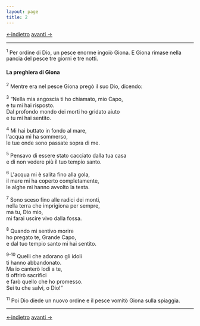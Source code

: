 ```yaml
---
layout: page
title: 2
---
```

[<-indietro](gn01.html) [avanti ->](gn03.html)

--------------------------------
<sup>1</sup> Per ordine di Dio, un pesce enorme ingoiò Giona. E Giona
rimase nella pancia del pesce tre giorni e tre notti.

#### La preghiera di Giona

<sup>2</sup> Mentre era nel pesce Giona pregò il suo Dio, dicendo:  

<sup>3</sup> “Nella mia angoscia ti ho chiamato, mio Capo,  
e tu mi hai risposto.  
Dal profondo mondo dei morti ho gridato aiuto  
e tu mi hai sentito.  

<sup>4</sup> Mi hai buttato in fondo al mare,  
l'acqua mi ha sommerso,  
le tue onde sono passate sopra di me.  

<sup>5</sup> Pensavo di essere stato cacciato dalla tua casa  
e di non vedere più il tuo tempio santo.  

<sup>6</sup> L'acqua mi è salita fino alla gola,  
il mare mi ha coperto completamente,  
le alghe mi hanno avvolto la testa.  

<sup>7</sup> Sono sceso fino alle radici dei monti,  
nella terra che imprigiona per sempre,  
ma tu, Dio mio,  
mi farai uscire vivo dalla fossa.  

<sup>8</sup> Quando mi sentivo morire  
ho pregato te, Grande Capo,  
e dal tuo tempio santo mi hai sentito.  

<sup>9-10</sup> Quelli che adorano gli idoli  
ti hanno abbandonato.  
Ma io canterò lodi a te,  
ti offrirò sacrifici  
e farò quello che ho promesso.  
Sei tu che salvi, o Dio\!”  

<sup>11</sup> Poi Dio diede un nuovo ordine e il pesce vomitò Giona
sulla spiaggia.

---------------------------------------
[<-indietro](gn01.html) [avanti ->](gn03.html)
